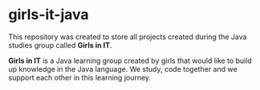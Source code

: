 # girls-it-java

This repository was created to store all projects created during the Java studies group called **Girls in IT**.

**Girls in IT** is a Java learning group created by girls that would like to build up knowledge in the Java language.
We study, code together and we support each other in this learning journey.
